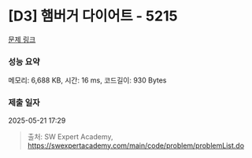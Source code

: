 # [D3] 햄버거 다이어트 - 5215 

[문제 링크](https://swexpertacademy.com/main/code/problem/problemDetail.do?contestProbId=AWT-lPB6dHUDFAVT) 

### 성능 요약

메모리: 6,688 KB, 시간: 16 ms, 코드길이: 930 Bytes

### 제출 일자

2025-05-21 17:29



> 출처: SW Expert Academy, https://swexpertacademy.com/main/code/problem/problemList.do